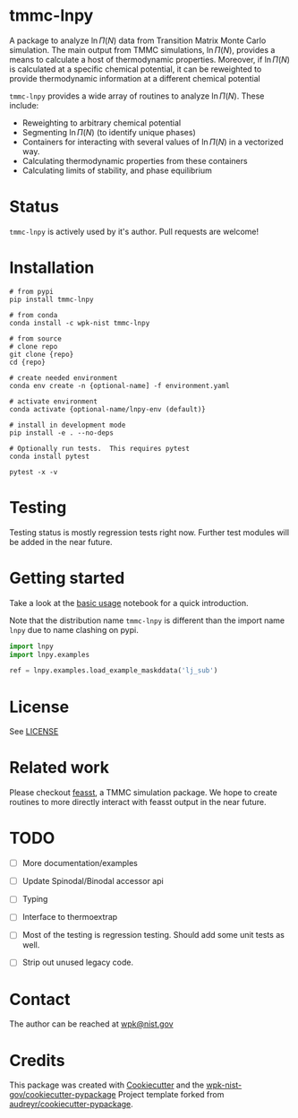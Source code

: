 # tmmc-lnpy

A package to analyze $\ln \Pi(N)$ data from Transition Matrix Monte Carlo
simulation.  The main output from TMMC simulations, $\ln \Pi(N)$, provides a means to calculate a host of thermodynamic
properties.  Moreover, if $\ln \Pi(N)$ is calculated at a specific chemical potential, it can be reweighted to provide
thermodynamic information at a different chemical potential

``tmmc-lnpy`` provides a wide array of routines to analyze $\ln \Pi(N)$.  These include:

* Reweighting to arbitrary chemical potential
* Segmenting $\ln \Pi(N)$ (to identify unique phases)
* Containers for interacting with several values of $\ln \Pi(N)$ in a vectorized way.
* Calculating thermodynamic properties from these containers
* Calculating limits of stability, and phase equilibrium

# Status

``tmmc-lnpy`` is actively used by it's author.  Pull requests are welcome!

# Installation

``` console
# from pypi
pip install tmmc-lnpy

# from conda
conda install -c wpk-nist tmmc-lnpy

# from source
# clone repo
git clone {repo}
cd {repo}

# create needed environment
conda env create -n {optional-name] -f environment.yaml

# activate environment
conda activate {optional-name/lnpy-env (default)}

# install in development mode
pip install -e . --no-deps

# Optionally run tests.  This requires pytest
conda install pytest

pytest -x -v
```

# Testing

Testing status is mostly regression tests right now.  Further test modules will be added in the near future.


# Getting started

Take a look at the [basic usage](docs/notebooks/Basic_usage.ipynb)
notebook for a quick introduction.


Note that the distribution name ``tmmc-lnpy`` is different than the import name ``lnpy`` due to name clashing on pypi.

``` python
import lnpy
import lnpy.examples

ref = lnpy.examples.load_example_maskddata('lj_sub')
```

# License

See [LICENSE](LICENSE)


# Related work

Please checkout [feasst](https://github.com/usnistgov/feasst), a TMMC simulation package.  We hope to create routines to more
directly interact with feasst output in the near future.

# TODO

- [ ] More documentation/examples
- [ ] Update Spinodal/Binodal accessor api
- [ ] Typing
- [ ] Interface to thermoextrap
- [ ] Most of the testing is regression testing. Should add some unit tests as well.
- [ ] Strip out unused legacy code.


# Contact

The author can be reached at wpk@nist.gov


# Credits

This package was created with
[Cookiecutter](https://github.com/audreyr/cookiecutter) and the
[wpk-nist-gov/cookiecutter-pypackage](https://github.com/wpk-nist-gov/cookiecutter-pypackage)
Project template forked from
[audreyr/cookiecutter-pypackage](https://github.com/audreyr/cookiecutter-pypackage).
